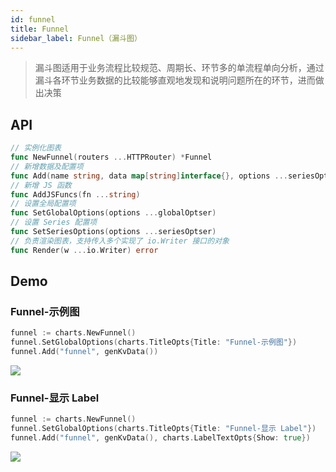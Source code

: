 ```yaml
---
id: funnel
title: Funnel
sidebar_label: Funnel（漏斗图）
---
```


> 漏斗图适用于业务流程比较规范、周期长、环节多的单流程单向分析，通过漏斗各环节业务数据的比较能够直观地发现和说明问题所在的环节，进而做出决策

## API
```go
// 实例化图表
func NewFunnel(routers ...HTTPRouter) *Funnel
// 新增数据及配置项
func Add(name string, data map[string]interface{}, options ...seriesOptser) *Funnel
// 新增 JS 函数
func AddJSFuncs(fn ...string)
// 设置全局配置项
func SetGlobalOptions(options ...globalOptser)
// 设置 Series 配置项
func SetSeriesOptions(options ...seriesOptser)
// 负责渲染图表，支持传入多个实现了 io.Writer 接口的对象
func Render(w ...io.Writer) error
```

## Demo

### Funnel-示例图
```go
funnel := charts.NewFunnel()
funnel.SetGlobalOptions(charts.TitleOpts{Title: "Funnel-示例图"})
funnel.Add("funnel", genKvData())
```
![](https://user-images.githubusercontent.com/19553554/52332816-ac5eb800-2a36-11e9-8227-3538976f447d.gif)


### Funnel-显示 Label
```go
funnel := charts.NewFunnel()
funnel.SetGlobalOptions(charts.TitleOpts{Title: "Funnel-显示 Label"})
funnel.Add("funnel", genKvData(), charts.LabelTextOpts{Show: true})
```
![](https://user-images.githubusercontent.com/19553554/52332845-baacd400-2a36-11e9-86e7-8072a3efae23.png)
